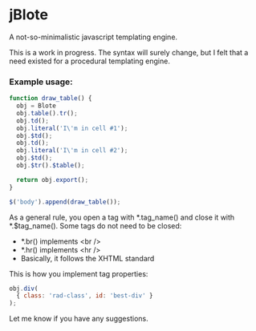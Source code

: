 jBlote
======

A not-so-minimalistic javascript templating engine.

This is a work in progress. The syntax will surely change, but I felt that a need existed for a procedural templating engine.

### Example usage:

```javascript
function draw_table() {
  obj = Blote
  obj.table().tr();
  obj.td();
  obj.literal('I\'m in cell #1');
  obj.$td();
  obj.td();
  obj.literal('I\'m in cell #2');
  obj.$td();
  obj.$tr().$table();

  return obj.export();
}

$('body').append(draw_table());
```

As a general rule, you open a tag with *.tag_name() and close it with *.$tag_name(). Some tags do not need to be closed:

* *.br() implements &lt;br /&gt;
* *.hr() implements &lt;hr /&gt;
* Basically, it follows the XHTML standard

This is how you implement tag properties:
```javascript
obj.div(
  { class: 'rad-class', id: 'best-div' }
);
```

Let me know if you have any suggestions.